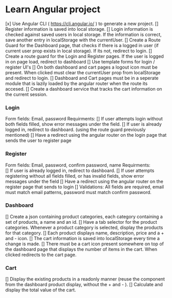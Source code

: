 # Learn Angular project

[x]  Use Angular CLI ( https://cli.angular.io/ ) to generate a new project.
[]  Register information is saved into local storage.
[]  Login information is checked against saved users in local storage. If the information is correct, save another entry in localStorage with the currentUser.
[]  Create a Route Guard for the Dashboard page, that checks if there is a logged in user (if current user prop exists in local storage). If its not, redirect to login.
[]  Create a route guard for the Login and Register pages. If the user is logged in on page load, redirect to dashboard
[]  Use template forms for login / register UI's
[]  On both dashboard and cart pages a logout icon must be present. When clicked must clear the currentUser prop from localStorage and redirect to login.
[]  Dashboard and Cart pages must be in a seperate module that is lazily loaded by the angular router when the route its accesed.
[]  Create a dashboard service that tracks the cart information on the current session. 


### Login
Form fields: Email, password
Requirments: 
[]  If user attempts login without both fields filled, show error messages under the field.
[]  If user is already logged in, redirect to dashboard. (using the route guard previously mentioned)
[]  Have a redirect using the angular router on the login page that sends the user to register page

### Register
Form fields: Email, password, confirm password, name
Requirments:  
[]  If user is already logged in, redirect to dashboard.
[]  If user attempts registering without all fields filled, or has invalid fields, show error messages under the field 
[]  Have a redirect using the angular router on the register page that sends to login 
[]  Validations: All fields are required, email must match email patterns, password must match confirm password. 

### Dashboard
[]  Create a json containing product categories, each category containing a set of products, a name and an id. 
[]  Have a tab selector for the product categories. Whenever a product category is selected, display the products for that category. 
[]  Each product displays name, description, price and a + and - icon. 
[]  The cart information is saved into localStorage every time a change is made.
[]  There must be a cart icon present somewhere on top of the dashboard page that displays the number of items in the cart. When clicked redirects to the cart page. 

### Cart
[]  Display the existing products in a readonly manner (reuse the component from the dashboard product display, without the + and - ).
[]  Calculate and display the total value of the cart.
